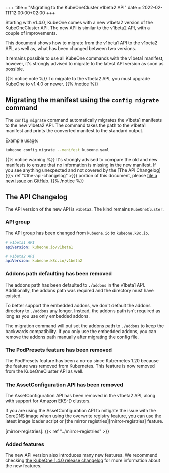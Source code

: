 +++
title = "Migrating to the KubeOneCluster v1beta2 API"
date = 2022-02-11T12:00:00+02:00
+++

Starting with v1.4.0, KubeOne comes with a new v1beta2 version of the
KubeOneCluster API. The new API is similar to the v1beta2 API, with
a couple of improvements.

This document shows how to migrate from the v1beta1 API to the v1beta2
API, as well as, what has been changed between two versions.

It remains possible to use all KubeOne commands with the v1beta1 manifest,
however, it's strongly advised to migrate to the latest API version as soon
as possible.

{{% notice note %}}
To migrate to the v1beta2 API, you must upgrade KubeOne to v1.4.0 or newer.
{{% /notice %}}

## Migrating the manifest using the `config migrate` command

The `config migrate` command automatically migrates the v1beta1 manifests to
the new v1beta2 API. The command takes the path to the v1beta1 manifest
and prints the converted manifest to the standard output.

Example usage:

```bash
kubeone config migrate --manifest kubeone.yaml
```

{{% notice warning %}}
It's strongly advised to compare the old and new manifests to ensure that no
information is missing in the new manifest. If you see anything unexpected
and not covered by the [The API Changelog]({{< ref "#the-api-changelog" >}}) portion of this document, please
[file a new issue on GitHub](https://github.com/kubermatic/kubeone/issues/new?labels=kind%2Fbug&template=bug-report.md).
{{% /notice %}}

## The API Changelog

The API version of the new API is `v1beta2`. The kind remains `KubeOneCluster`.

### API group

The API group has been changed from `kubeone.io` to `kubeone.k8c.io`.

```yaml
# v1beta1 API
apiVersion: kubeone.io/v1beta1

# v1beta2 API
apiVersion: kubeone.k8c.io/v1beta2
```

### Addons path defaulting has been removed

The addons path has been defaulted to `./addons` in the v1beta1 API.
Additionally, the addons path was required and the directory must have existed.

To better support the embedded addons, we don't default the addons directory
to `./addons` any longer. Instead, the addons path isn't required as long as
you use only embedded addons.

The migration command will put set the addons path to `./addons` to keep the
backwards compatibility. If you only use the embedded addons, you can remove
the addons path manually after migrating the config file.

### The PodPresets feature has been removed

The PodPresets feature has been a no-op since Kubernetes 1.20 because the
feature was removed from Kubernetes. This feature is now removed from the
KubeOneCluster API as well.

### The AssetConfiguration API has been removed

The AssetConfiguration API has been removed in the v1beta2 API, along with
support for Amazon EKS-D clusters.

If you are using the AssetConfiguration API to mitigate the issue with the
CoreDNS image when using the overwrite registry feature, you can use the latest
image loader script or [the mirror registries][mirror-registries] feature.

[mirror-registries]: {{< ref "../mirror-registries" >}}

### Added features

The new API version also introduces many new features. We recommend checking
[the KubeOne 1.4.0 release changelog][changelog] for more information about the
new features.

[changelog]: https://github.com/kubermatic/kubeone/blob/main/CHANGELOG.md#v140---2022-02-16

